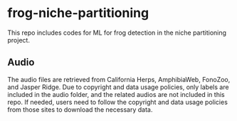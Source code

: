 # frog-niche-partitioning

This repo includes codes for ML for frog detection in the niche partitioning project.

## Audio

The audio files are retrieved from California Herps, AmphibiaWeb, FonoZoo, and Jasper Ridge.
Due to copyright and data usage policies, only labels are included in the audio folder,
and the related audios are not included in this repo. If needed, users need to follow the
copyright and data usage policies from those sites to download the necessary data.
